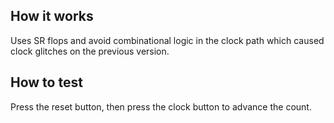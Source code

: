 <!---

This file is used to generate your project datasheet. Please fill in the information below and delete any unused
sections.

You can also include images in this folder and reference them in the markdown. Each image must be less than
512 kb in size, and the combined size of all images must be less than 1 MB.
-->

## How it works

Uses SR flops and avoid combinational logic in the clock path which caused clock glitches on the previous version.

## How to test

Press the reset button, then press the clock button to advance the count.
